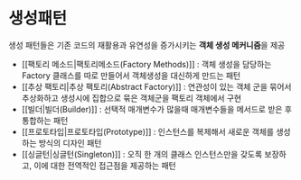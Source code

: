 # 생성패턴

생성 패턴들은 기존 코드의 재활용과 유연성을 증가시키는 **객체 생성 메커니즘**을 제공

- [[팩토리 메소드|팩토리메소드(Factory Methods)]] : 객체 생성을 담당하는 Factory 클래스를 따로 만들어서 객체생성을 대신하게 만드는 패턴
- [[추상 팩토리|추상 팩토리(Abstract Factory)]] : 연관성이 있는 객체 군을 묶어서 추상화하고 생성시에 집합으로 묶은 객체군을 팩토리 객체에서 구현
- [[빌더|빌더(Builder)]] : 선택적 매개변수가 많을때 매개변수들을 메서드로 받은 후 통합하는 패턴
- [[프로토타입|프로토타입(Prototype)]] : 인스턴스를 복제해서 새로운 객체를 생성하는 방식의 디자인 패턴  
- [[싱글턴|싱글턴(Singleton)]] : 오직 한 개의 클래스 인스턴스만을 갖도록 보장하고, 이에 대한 전역적인 접근점을 제공하는 패턴